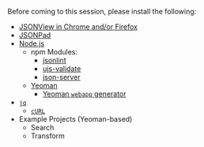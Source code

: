 Before coming to this session, please install the following:
* [JSONView in Chrome and/or Firefox](https://github.com/tmarrs/json-at-work/tree/master/appendix-a#installing-jsonview-in-chrome-and-firefox)
* [JSONPad](https://github.com/tmarrs/json-at-work/tree/master/appendix-a#installing-jsonpad)
* [Node.js](https://github.com/tmarrs/json-at-work/tree/master/appendix-a#installing-nodejs)
  * npm Modules:
    * [jsonlint](https://github.com/tmarrs/json-at-work/tree/master/appendix-a#install-jsonlint)
    * [ujs-validate](https://github.com/tmarrs/json-at-work/tree/master/appendix-a#install-ujs-validate)
    * [json-server](https://github.com/tmarrs/json-at-work/tree/master/appendix-a#install-json-server)
  * [Yeoman](https://github.com/tmarrs/json-at-work/tree/master/appendix-a#installing-yeoman)
    * [Yeoman `webapp` generator](https://github.com/tmarrs/json-at-work/tree/master/appendix-a#installing-the-webapp-yeoman-generator)
* [`jq`](https://github.com/tmarrs/json-at-work/tree/master/appendix-a#installing-jq)
  * [`cURL`](https://github.com/tmarrs/json-at-work/tree/master/appendix-a#installing-curl)
* Example Projects (Yeoman-based)
  * Search
  * Transform